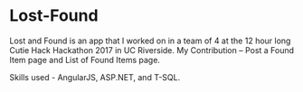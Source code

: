 # Lost-Found

Lost and Found is an app that I worked on in a team of 4 at the 12 hour long Cutie Hack Hackathon 2017 in UC Riverside. 
My Contribution – Post a Found Item page and List of Found Items page.

Skills used - AngularJS, ASP.NET, and T-SQL. 
